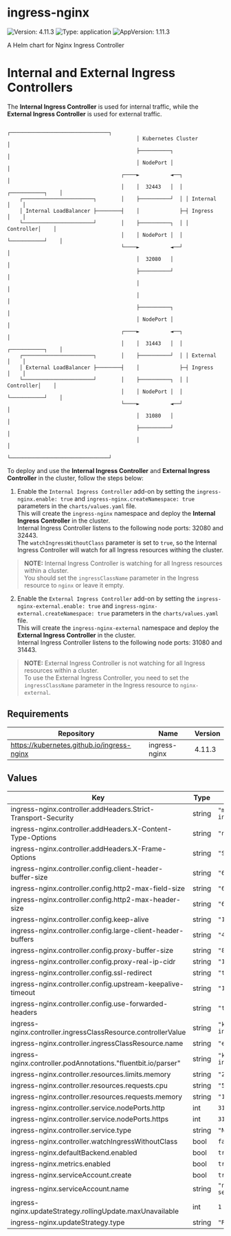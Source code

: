 # ingress-nginx

![Version: 4.11.3](https://img.shields.io/badge/Version-4.11.3-informational?style=flat-square) ![Type: application](https://img.shields.io/badge/Type-application-informational?style=flat-square) ![AppVersion: 1.11.3](https://img.shields.io/badge/AppVersion-1.11.3-informational?style=flat-square)

A Helm chart for Nginx Ingress Controller

# Internal and External Ingress Controllers

The **Internal Ingress Controller** is used for internal traffic, while the **External Ingress Controller** is used for external traffic.

                                              ┌────────────────────────────────┐
                                              │ Kubernetes Cluster             │
                                              ├──────────┐                     │
                                              │ NodePort │                     │
                                         ┌────►          ◄──┐                  │
                                         │    │  32443   │  │ ┌───────────┐    │
        ┌───────────────────────┐        │    ├──────────┘  │ │ Internal  │    │
        │ Internal LoadBalancer ├────────┤    │             ├─┤ Ingress   │    │
        └───────────────────────┘        │    ├──────────┐  │ │ Controller│    │
                                         │    │ NodePort │  │ └───────────┘    │
                                         └────►          ◄──┘                  │
                                              │  32080   │                     │
                                              ├──────────┘                     │
                                              │                                │
                                              │                                │
                                              ├──────────┐                     │
                                              │ NodePort │                     │
                                         ┌────►          ◄──┐                  │
                                         │    │  31443   │  │ ┌───────────┐    │
        ┌───────────────────────┐        │    ├──────────┘  │ │ External  │    │
        │ External LoadBalancer ├────────┤    │             ├─┤ Ingress   │    │
        └───────────────────────┘        │    ├──────────┐  │ │ Controller│    │
                                         │    │ NodePort │  │ └───────────┘    │
                                         └────►          ◄──┘                  │
                                              │  31080   │                     │
                                              ├──────────┘                     │
                                              │                                │
                                              └────────────────────────────────┘

To deploy and use the **Internal Ingress Controller** and **External Ingress Controller** in the cluster, follow the steps below:

1. Enable the `Internal Ingress Controller` add-on by setting the `ingress-nginx.enable: true` and `ingress-nginx.createNamespace: true` parameters in the `charts/values.yaml` file.<br>
This will create the `ingress-nginx` namespace and deploy the **Internal Ingress Controller** in the cluster.<br>
Internal Ingress Controller listens to the following node ports: 32080 and 32443.<br>
The `watchIngressWithoutClass` parameter is set to `true`, so the Internal Ingress Controller will watch for all Ingress resources withing the cluster.

> **NOTE:** Internal Ingress Controller is watching for all Ingress resources within a cluster.<br>
You should set the `ingressClassName` parameter in the Ingress resource to `nginx` or leave it empty.

2. Enable the `External Ingress Controller` add-on by setting the `ingress-nginx-external.enable: true` and `ingress-nginx-external.createNamespace: true` parameters in the `charts/values.yaml` file.<br>
This will create the `ingress-nginx-external` namespace and deploy the **External Ingress Controller** in the cluster.<br>
Internal Ingress Controller listens to the following node ports: 31080 and 31443.<br>

> **NOTE:** External Ingress Controller is not watching for all Ingress resources within a cluster.<br>
To use the External Ingress Controller, you need to set the `ingressClassName` parameter in the Ingress resource to `nginx-external`.

## Requirements

| Repository | Name | Version |
|------------|------|---------|
| https://kubernetes.github.io/ingress-nginx | ingress-nginx | 4.11.3 |

## Values

| Key | Type | Default | Description |
|-----|------|---------|-------------|
| ingress-nginx.controller.addHeaders.Strict-Transport-Security | string | `"max-age=63072000; includeSubDomains"` |  |
| ingress-nginx.controller.addHeaders.X-Content-Type-Options | string | `"nosniff"` |  |
| ingress-nginx.controller.addHeaders.X-Frame-Options | string | `"SAMEORIGIN"` |  |
| ingress-nginx.controller.config.client-header-buffer-size | string | `"64k"` |  |
| ingress-nginx.controller.config.http2-max-field-size | string | `"64k"` |  |
| ingress-nginx.controller.config.http2-max-header-size | string | `"64k"` |  |
| ingress-nginx.controller.config.keep-alive | string | `"10"` |  |
| ingress-nginx.controller.config.large-client-header-buffers | string | `"4 64k"` |  |
| ingress-nginx.controller.config.proxy-buffer-size | string | `"8k"` |  |
| ingress-nginx.controller.config.proxy-real-ip-cidr | string | `"192.168.0.0/20"` |  |
| ingress-nginx.controller.config.ssl-redirect | string | `"true"` |  |
| ingress-nginx.controller.config.upstream-keepalive-timeout | string | `"120"` |  |
| ingress-nginx.controller.config.use-forwarded-headers | string | `"true"` |  |
| ingress-nginx.controller.ingressClassResource.controllerValue | string | `"k8s.io/external-ingress-nginx"` |  |
| ingress-nginx.controller.ingressClassResource.name | string | `"external-nginx"` |  |
| ingress-nginx.controller.podAnnotations."fluentbit.io/parser" | string | `"k8s-nginx-ingress"` |  |
| ingress-nginx.controller.resources.limits.memory | string | `"256Mi"` |  |
| ingress-nginx.controller.resources.requests.cpu | string | `"50m"` |  |
| ingress-nginx.controller.resources.requests.memory | string | `"128M"` |  |
| ingress-nginx.controller.service.nodePorts.http | int | `31080` |  |
| ingress-nginx.controller.service.nodePorts.https | int | `31443` |  |
| ingress-nginx.controller.service.type | string | `"NodePort"` |  |
| ingress-nginx.controller.watchIngressWithoutClass | bool | `false` |  |
| ingress-nginx.defaultBackend.enabled | bool | `true` |  |
| ingress-nginx.metrics.enabled | bool | `true` |  |
| ingress-nginx.serviceAccount.create | bool | `true` |  |
| ingress-nginx.serviceAccount.name | string | `"nginx-ingress-service-account"` |  |
| ingress-nginx.updateStrategy.rollingUpdate.maxUnavailable | int | `1` |  |
| ingress-nginx.updateStrategy.type | string | `"RollingUpdate"` |  |
